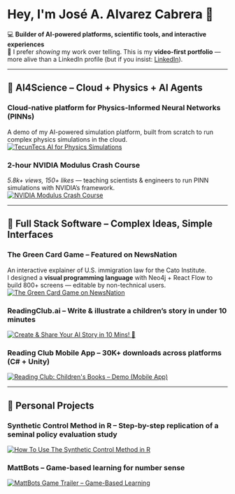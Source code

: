 # Hey, I'm José A. Alvarez Cabrera 👋

💻 **Builder of AI-powered platforms, scientific tools, and interactive experiences**  
🎥 I prefer *showing* my work over telling. This is my **video-first portfolio** — more alive than a LinkedIn profile (but if you insist: [LinkedIn](https://www.linkedin.com/in/jose-alvarez-cabrera/)).

---

## 🚀 AI4Science – Cloud + Physics + AI Agents

### **Cloud-native platform for Physics-Informed Neural Networks (PINNs)**
A demo of my AI-powered simulation platform, built from scratch to run complex physics simulations in the cloud.  
[![TecunTecs AI for Physics Simulations](https://img.youtube.com/vi/v7Bz5NUAxP0/hqdefault.jpg)](https://www.youtube.com/watch?v=v7Bz5NUAxP0)

### **2-hour NVIDIA Modulus Crash Course**  
*5.8k+ views, 150+ likes* — teaching scientists & engineers to run PINN simulations with NVIDIA’s framework.  
[![NVIDIA Modulus Crash Course](https://img.youtube.com/vi/te39qrgQ-Ao/hqdefault.jpg)](https://www.youtube.com/watch?v=te39qrgQ-Ao)

---

## 🚀 Full Stack Software – Complex Ideas, Simple Interfaces

### **The Green Card Game** – Featured on NewsNation  
An interactive explainer of U.S. immigration law for the Cato Institute.  
I designed a **visual programming language** with Neo4j + React Flow to build 800+ screens — editable by non-technical users.  
[![The Green Card Game on NewsNation](https://img.youtube.com/vi/haURM3eoMiI/hqdefault.jpg)](https://www.youtube.com/watch?v=haURM3eoMiI)  

### **ReadingClub.ai** – Write & illustrate a children’s story in under 10 minutes  
[![Create & Share Your AI Story in 10 Mins! 🚀](https://img.youtube.com/vi/akCB1Keu_K8/hqdefault.jpg)](https://www.youtube.com/watch?v=akCB1Keu_K8)

### **Reading Club Mobile App** – 30K+ downloads across platforms (C# + Unity)  
[![Reading Club: Children's Books – Demo (Mobile App)](https://img.youtube.com/vi/yHaH8IDxgMc/hqdefault.jpg)](https://www.youtube.com/watch?v=yHaH8IDxgMc)

---

## 🚀 Personal Projects

### **Synthetic Control Method in R** – Step-by-step replication of a seminal policy evaluation study  
[![How To Use The Synthetic Control Method in R](https://img.youtube.com/vi/xCNQdnZzg64/hqdefault.jpg)](https://www.youtube.com/watch?v=xCNQdnZzg64)

### **MattBots** – Game-based learning for number sense  
[![MattBots Game Trailer – Game-Based Learning](https://img.youtube.com/vi/caiaxZvG4dI/hqdefault.jpg)](https://www.youtube.com/watch?v=caiaxZvG4dI)

<!--
**josealvarez97/josealvarez97** is a ✨ _special_ ✨ repository because its `README.md` (this file) appears on your GitHub profile.

Here are some ideas to get you started:

- 🔭 I’m currently working on ...
- 🌱 I’m currently learning ...
- 👯 I’m looking to collaborate on ...
- 🤔 I’m looking for help with ...
- 💬 Ask me about ...
- 📫 How to reach me: ...
- 😄 Pronouns: ...
- ⚡ Fun fact: ...
-->
